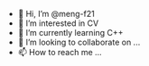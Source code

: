 - 👋 Hi, I’m @meng-f21
- 👀 I’m interested in CV
- 🌱 I’m currently learning C++
- 💞️ I’m looking to collaborate on ...
- 📫 How to reach me ...

<!---
meng-f21/meng-f21 is a ✨ special ✨ repository because its `README.md` (this file) appears on your GitHub profile.
You can click the Preview link to take a look at your changes.
--->
